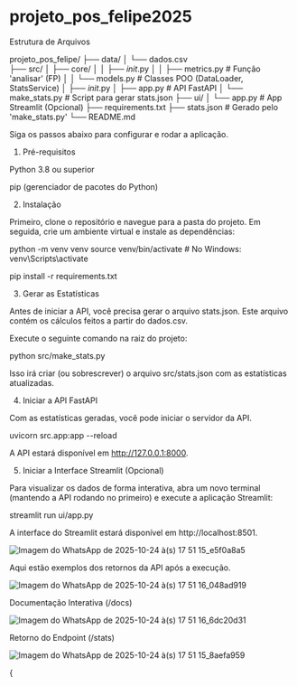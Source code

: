 # projeto_pos_felipe2025

Estrutura de Arquivos

projeto_pos_felipe/
├── data/
│   └── dados.csv          
├── src/
│   ├── core/
│   │   ├── _init_.py
│   │   ├── metrics.py      # Função 'analisar' (FP)
│   │   └── models.py       # Classes POO (DataLoader, StatsService)
│   ├── _init_.py
│   ├── app.py              # API FastAPI
│   └── make_stats.py       # Script para gerar stats.json
├── ui/
│   └── app.py              # App Streamlit (Opcional)
├── requirements.txt
├── stats.json              # Gerado pelo 'make_stats.py'
└── README.md


Siga os passos abaixo para configurar e rodar a aplicação.

1. Pré-requisitos

Python 3.8 ou superior

pip (gerenciador de pacotes do Python)

2. Instalação

Primeiro, clone o repositório e navegue para a pasta do projeto. Em seguida, crie um ambiente virtual e instale as dependências:


python -m venv venv
source venv/bin/activate  # No Windows: venv\Scripts\activate

pip install -r requirements.txt


3. Gerar as Estatísticas

Antes de iniciar a API, você precisa gerar o arquivo stats.json. Este arquivo contém os cálculos feitos a partir do dados.csv.

Execute o seguinte comando na raiz do projeto:

python src/make_stats.py


Isso irá criar (ou sobrescrever) o arquivo src/stats.json com as estatísticas atualizadas.

4. Iniciar a API FastAPI

Com as estatísticas geradas, você pode iniciar o servidor da API.


uvicorn src.app:app --reload


A API estará disponível em http://127.0.0.1:8000.

5. Iniciar a Interface Streamlit (Opcional)

Para visualizar os dados de forma interativa, abra um novo terminal (mantendo a API rodando no primeiro) e execute a aplicação Streamlit:

streamlit run ui/app.py


A interface do Streamlit estará disponível em http://localhost:8501.

![Imagem do WhatsApp de 2025-10-24 à(s) 17 51 15_e5f0a8a5](https://github.com/user-attachments/assets/d7f1e620-9dd1-40b6-b55b-a64ed50ca1db)

Aqui estão exemplos dos retornos da API após a execução.

![Imagem do WhatsApp de 2025-10-24 à(s) 17 51 16_048ad919](https://github.com/user-attachments/assets/69607b16-cd80-435b-8dee-a02597a5667f)

Documentação Interativa (/docs)

![Imagem do WhatsApp de 2025-10-24 à(s) 17 51 16_6dc20d31](https://github.com/user-attachments/assets/1777a75f-d58b-461e-a6f1-11a8c85f67f3)

Retorno do Endpoint (/stats)


![Imagem do WhatsApp de 2025-10-24 à(s) 17 51 15_8aefa959](https://github.com/user-attachments/assets/261637d7-8db3-43b4-8118-116233b9b307)



{

